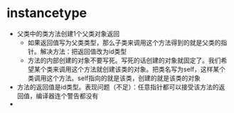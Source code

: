 # instancetype

* 父类中的类方法创建1个父类对象返回
  * 如果返回值写为父类类型，那么子类来调用这个方法得到的就是父类的指针。解决方法：把返回值改为id类型
  * 方法的内部创建的对象不要写死。写死的话创建的对象就固定了。我们希望某个类来调用这个方法就创建该类的对象。把类名写为self，这样某个类调用这个方法。self指向的就是该类，创建的就是该类的对象
* 方法的返回值是id类型。表现问题（不足）：任意指针都可以接受该方法的返回值，编译器连个警告都没有
* 


